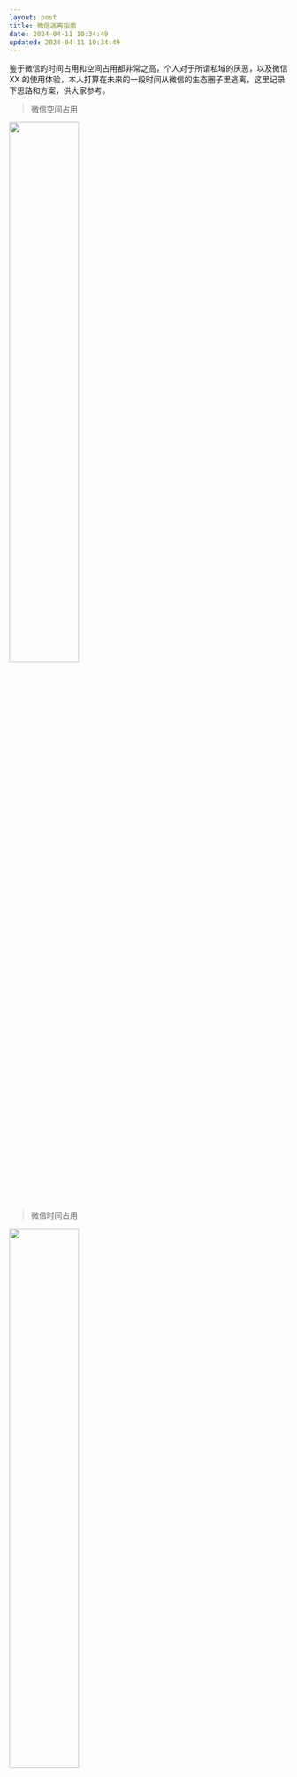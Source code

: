 ```yaml
---
layout: post
title: 微信逃离指南
date: 2024-04-11 10:34:49
updated: 2024-04-11 10:34:49
---
```


鉴于微信的时间占用和空间占用都非常之高，个人对于所谓私域的厌恶，以及微信 XX 的使用体验，本人打算在未来的一段时间从微信的生态圈子里逃离，这里记录下思路和方案，供大家参考。

<!-- more -->

> 微信空间占用


<img src="https://xiaohaoxing-1257815318.cos.ap-chengdu.myqcloud.com/weixin_storage_occupied.PNG" width="50%" />

> 微信时间占用

<img src="https://xiaohaoxing-1257815318.cos.ap-chengdu.myqcloud.com/weixin_time_occupied.png" width="50%" />


## 日常使用习惯迁移

  要做到减少使用，首先是使用习惯的改变。

  1. 将微信从手机的快捷访问栏移除，减少无意识访问。

  2. 和重要的人约定电话、短信、iMessage 等方式联系，避免错过重要消息。

  3. 将微信的通知声音关闭，保留静音通知，减少打断的频次。

  4. 微信添加签名，留下电话号码，避免错过重要消息。


## 常用功能迁移

  微信中有非 IM 的其他功能，也需要考虑替代方案。

  1. 公众号：公众号继承了以往大家读书看报的需求，但是这个渠道被私域把控着是非常危险的，**我们应该睁开眼睛自己看这个世界**，有条件可以订阅喜欢的纸媒，日常阅读既可以访问媒体网站，也可以选择 RSS 订阅聚合自己想要阅读的内容。

  2. 微信读书：本人不用微信读书，但是如果有需求的话，我认为其他的阅读工具，甚至最基础的 zLibrary + iBook 也可以作为电子阅读的解决方案。

  3. 备忘录/剪贴板：包括我在内的很多人应该都将微信的文件传输助手当做重要的文件中转站和跨设备剪贴板用，这里提供一些可行的替代方案：

    (1) 文件同步使用 iCloud、坚果云、OneDrive、DropBox 等云盘方案。

    (2) 跨设备剪贴板安卓和 Apple 原生系统都有对应的方案，涉及图片、文档等复杂需求可以使用 Notion 等多端自动同步笔记软件实现。


## 写在最后

  我深知脱离舒适圈不是容易的事情，很多人也会觉得微信这个舒适圈没有逃避的必要。我写下这篇记录也不是建议所有人都牺牲便捷性不去使用微信，而是如果某个人在某一天忽然对虚拟的世界感到厌倦，想要放弃微信，能有一个参考的思路就足够了。

  推荐阅读参考链接2，作者的思考得更加深入。

## 参考链接

1. [豆瓣小组-如何逃离「微信」？](https://www.douban.com/group/topic/225340620/?_i=28056050WSbtxM)
2. [少数派-在虚拟世界找平衡：一次「逃离」社交网络的尝试](https://sspai.com/post/69565#!)
2. [知乎-哪些人在逃离微信，除了微信，我们还需要一款什么样的人脉社交软件？](https://www.zhihu.com/question/33947462)
